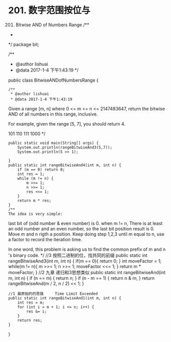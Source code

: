# 201. 数字范围按位与

[](https://leetcode-cn.com/problems/bitwise-and-of-numbers-range/)


201. Bitwise AND of Numbers Range
/**
 *
 */
package bit;

/**
 * @author lishuai
 * @data 2017-1-4 下午1:43:19
 */

public class BitwiseANDofNumbersRange {

    /**
     * @author lishuai
     * @data 2017-1-4 下午1:43:19
Given a range [m, n] where 0 <= m <= n <= 2147483647,
return the bitwise AND of all numbers in this range, inclusive.

For example, given the range [5, 7], you should return 4.

 101
 110
 111
1000
     */

    public static void main(String[] args) {
        System.out.println(rangeBitwiseAnd3(5,7));
        System.out.println(5 >> 1);

    }
    public static int rangeBitwiseAnd4(int m, int n) {
        if (m == 0) return 0;
        int res = 1;
        while (m != n) {
            m >>= 1;
            n >>= 1;
            res <<= 1;
        }       
        return m * res;
    }
    /**
    The idea is very simple:

last bit of (odd number & even number) is 0.
when m != n, There is at least an odd number and an even number, so the last bit position result is 0.
Move m and n rigth a position.
Keep doing step 1,2,3 until m equal to n, use a factor to record the iteration time.


In one word, this problem is asking us to find the common prefix of m and n 's binary code.
     */
    //3 按照二进制的位，找共同的前缀
     public static int rangeBitwiseAnd3(int m, int n) {
            if(m == 0){
                return 0;
            }
            int moveFactor = 1;
            while(m != n){
                m >>= 1;
                n >>= 1;
                moveFactor <<= 1;
            }
            return m * moveFactor;
        }
    //2  九章 递归和3思想类似
    public static int rangeBitwiseAnd(int m, int n) {
        if (n == m) {
            return n;
        }
        if (n - m == 1) {
            return n & m;
        }
        return rangeBitwiseAnd(m / 2, n / 2) << 1;
    }

    //1 最原始的的思路     Time Limit Exceeded
    public static int rangeBitwiseAnd1(int m, int n) {
        int res = m;
        for (int i = m + 1; i <= n; i++) {
            res &= i;
        }
        return res;
    }
}


